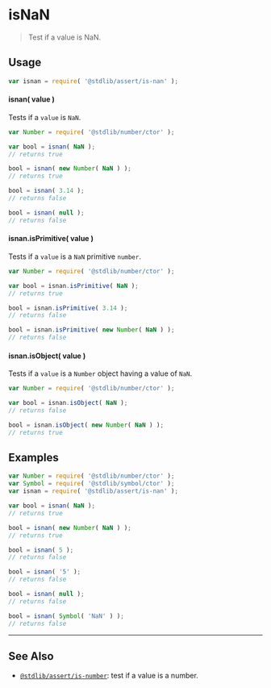 <!--

@license Apache-2.0

Copyright (c) 2018 The Stdlib Authors.

Licensed under the Apache License, Version 2.0 (the "License");
you may not use this file except in compliance with the License.
You may obtain a copy of the License at

   http://www.apache.org/licenses/LICENSE-2.0

Unless required by applicable law or agreed to in writing, software
distributed under the License is distributed on an "AS IS" BASIS,
WITHOUT WARRANTIES OR CONDITIONS OF ANY KIND, either express or implied.
See the License for the specific language governing permissions and
limitations under the License.

-->

# isNaN

> Test if a value is NaN.

<section class="usage">

## Usage

```javascript
var isnan = require( '@stdlib/assert/is-nan' );
```

#### isnan( value )

Tests if a `value` is `NaN`.

<!-- eslint-disable no-new-wrappers -->

```javascript
var Number = require( '@stdlib/number/ctor' );

var bool = isnan( NaN );
// returns true

bool = isnan( new Number( NaN ) );
// returns true

bool = isnan( 3.14 );
// returns false

bool = isnan( null );
// returns false
```

#### isnan.isPrimitive( value )

Tests if a `value` is a `NaN` primitive `number`.

<!-- eslint-disable no-new-wrappers -->

```javascript
var Number = require( '@stdlib/number/ctor' );

var bool = isnan.isPrimitive( NaN );
// returns true

bool = isnan.isPrimitive( 3.14 );
// returns false

bool = isnan.isPrimitive( new Number( NaN ) );
// returns false
```

#### isnan.isObject( value )

Tests if a `value` is a `Number` object having a value of `NaN`.

<!-- eslint-disable no-new-wrappers -->

```javascript
var Number = require( '@stdlib/number/ctor' );

var bool = isnan.isObject( NaN );
// returns false

bool = isnan.isObject( new Number( NaN ) );
// returns true
```

</section>

<!-- /.usage -->

<section class="examples">

## Examples

<!-- eslint-disable no-new-wrappers -->

<!-- eslint no-undef: "error" -->

```javascript
var Number = require( '@stdlib/number/ctor' );
var Symbol = require( '@stdlib/symbol/ctor' );
var isnan = require( '@stdlib/assert/is-nan' );

var bool = isnan( NaN );
// returns true

bool = isnan( new Number( NaN ) );
// returns true

bool = isnan( 5 );
// returns false

bool = isnan( '5' );
// returns false

bool = isnan( null );
// returns false

bool = isnan( Symbol( 'NaN' ) );
// returns false
```

</section>

<!-- /.examples -->

<!-- Section for related `stdlib` packages. Do not manually edit this section, as it is automatically populated. -->

<section class="related">

* * *

## See Also

-   <span class="package-name">[`@stdlib/assert/is-number`][@stdlib/assert/is-number]</span><span class="delimiter">: </span><span class="description">test if a value is a number.</span>

</section>

<!-- /.related -->

<!-- Section for all links. Make sure to keep an empty line after the `section` element and another before the `/section` close. -->

<section class="links">

<!-- <related-links> -->

[@stdlib/assert/is-number]: https://github.com/stdlib-js/stdlib/tree/develop/lib/node_modules/%40stdlib/assert/is-number

<!-- </related-links> -->

</section>

<!-- /.links -->
